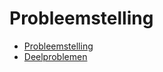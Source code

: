 # Probleemstelling

- [Probleemstelling](analyse/probleemstelling/probleemstelling.md)
- [Deelproblemen](analyse/probleemstelling/deelproblemen.md)
